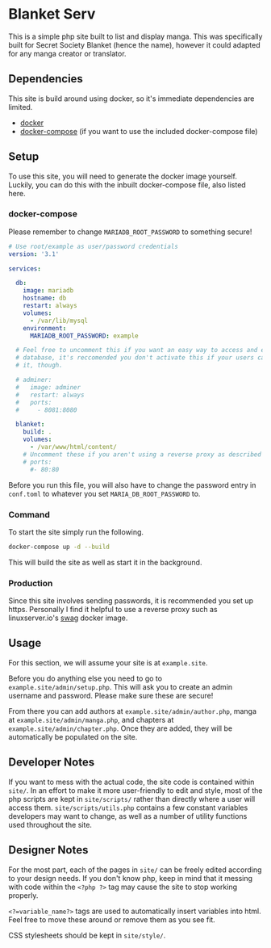 # Blanket Serv

This is a simple php site built to list and display manga. This was specifically built for Secret Society Blanket (hence the name), however it could adapted for any manga creator or translator.


## Dependencies 

This site is build around using docker, so it's immediate dependencies are limited.

* [docker](https://docs.docker.com/get-docker/)
* [docker-compose](https://docs.docker.com/compose/install/)  (if you want to use the included docker-compose file)

## Setup

To use this site, you will need to generate the docker image yourself. Luckily, you can do this with the inbuilt docker-compose file, also listed here. 

### docker-compose 
Please remember to change ``MARIADB_ROOT_PASSWORD`` to something secure!
```yml
# Use root/example as user/password credentials
version: '3.1'

services:

  db:
    image: mariadb
    hostname: db
    restart: always
    volumes:
      - /var/lib/mysql
    environment:
      MARIADB_ROOT_PASSWORD: example

  # Feel free to uncomment this if you want an easy way to access and edit the 
  # database, it's reccomended you don't activate this if your users can access 
  # it, though.

  # adminer:
  #   image: adminer
  #   restart: always
  #   ports:
  #     - 8081:8080

  blanket:
    build: .
    volumes:
      - /var/www/html/content/
    # Uncomment these if you aren't using a reverse proxy as described in production.
    # ports:
      #- 80:80
```

Before you run this file, you will also have to change the password entry in
``conf.toml`` to whatever you set ``MARIA_DB_ROOT_PASSWORD`` to.

### Command 

To start the site simply run the following.

```bash
docker-compose up -d --build 
```

This will build the site as well as start it in the background.

### Production

Since this site involves sending passwords, it is recommended you set up https.
Personally I find it helpful to use a reverse proxy such as linuxserver.io's
[swag](https://docs.linuxserver.io/general/swag) docker image.

## Usage

For this section, we will assume your site is at ``example.site``.

Before you do anything else you need to go to ``example.site/admin/setup.php``. 
This will ask you to create an admin username and password. Please make sure these are secure!

From there you can add authors at ``example.site/admin/author.php``, manga at
``example.site/admin/manga.php``, and chapters at
``example.site/admin/chapter.php``. Once they are added, they will be
automatically be populated on the site.

## Developer Notes

If you want to mess with the actual code, the site code is contained within
``site/``. In an effort to make it more user-friendly to edit and style, most
of the php scripts are kept in ``site/scripts/`` rather than directly where a
user will access them. ``site/scripts/utils.php`` contains a few constant
variables developers may want to change, as well as a number of utility
functions used throughout the site.

## Designer Notes
For the most part, each of the pages in ``site/`` can be freely edited according
to your design needs. If you don't know php, keep in mind that it messing with
code within the ``<?php ?>`` tag may cause the site to stop working properly.

``<?=variable_name?>`` tags are used to automatically insert variables into
html. Feel free to move these around or remove them as you see fit.

CSS stylesheets should be kept in ``site/style/``.

